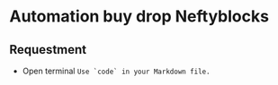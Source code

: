 # Automation buy drop Neftyblocks

## Requestment
- Open terminal
``Use `code` in your Markdown file.``
